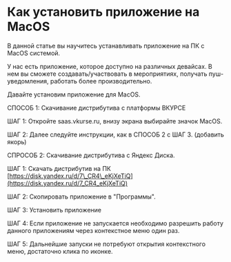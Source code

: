 # Как установить приложение на MacOS

В данной статье вы научитесь устанавливать приложение на ПК с MacOS системой.

У нас есть приложение, которое доступно на различных девайсах. В нем вы сможете создавать/участвовать в мероприятиях, получать пуш-уведомления, работать более производительно.

Давайте установим приложение для MacOS.

СПОСОБ 1: Скачивание дистрибутива с платформы ВКУРСЕ

ШАГ 1: Откройте saas.vkurse.ru, внизу экрана выбирайте значок MacOS.

ШАГ 2: Далее следуйте инструкции, как в СПОСОБ 2 с ШАГ 3. (добавить якорь)

СПРОСОБ 2: Скачивание дистрибутива с Яндекс Диска.

ШАГ 1: Скачать дистрибутив на ПК [https://disk.yandex.ru/d/7\_CR4\_eKjXeTiQ](https://disk.yandex.ru/d/7_CR4_eKjXeTiQ)

ШАГ 2: Скопировать приложение в "Программы".

ШАГ 3: Установить приложение

ШАГ 4: Если приложение не запускается необходимо разрешить работу данного приложениям через контекстное меню один раз.

ШАГ 5: Дальнейшие запуски не потребуют открытия контекстного меню, достаточно клика по иконке.